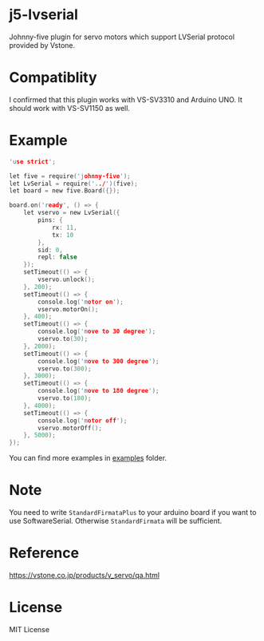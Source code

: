 j5-lvserial
====
Johnny-five plugin for servo motors which support LVSerial protocol provided by Vstone.

# Compatiblity
I confirmed that this plugin works with VS-SV3310 and Arduino UNO. It should work with VS-SV1150 as well.

# Example

```c
'use strict';

let five = require('johnny-five');
let LvSerial = require('../')(five);
let board = new five.Board({});

board.on('ready', () => {
	let vservo = new LvSerial({
		pins: {
			rx: 11,
			tx: 10
		},
		sid: 0,
		repl: false
	});
	setTimeout(() => {
		vservo.unlock();
	}, 200);
	setTimeout(() => {
		console.log('motor on');
		vservo.motorOn();
	}, 400);
	setTimeout(() => {
		console.log('move to 30 degree');
		vservo.to(30);
	}, 2000);
	setTimeout(() => {
		console.log('move to 300 degree');
		vservo.to(300);
	}, 3000);
	setTimeout(() => {
		console.log('move to 180 degree');
		vservo.to(180);
	}, 4000);
	setTimeout(() => {
		console.log('motor off');
		vservo.motorOff();
	}, 5000);
});
```

You can find more examples in [examples](./examples) folder.

# Note
You need to write `StandardFirmataPlus` to your arduino board if you want to use SoftwareSerial. Otherwise `StandardFirmata` will be sufficient.

# Reference
https://vstone.co.jp/products/v_servo/qa.html

# License
MIT License
